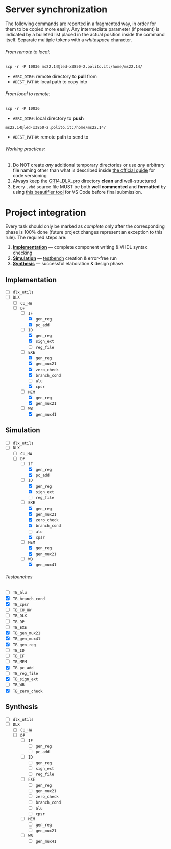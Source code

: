 # Server synchronization
The following commands are reported in a fragmented way, in order for them to be copied more easily. Any intermediate parameter (if present) is indicated by a bulleted list placed in the actual position inside the command itself. Separate multiple tokens with a _whitespace_ character.
###### From remote to local:
```
scp -r -P 10036 ms22.14@led-x3850-2.polito.it:/home/ms22.14/
```
- `#SRC_DIR#`: remote directory to **pull** from
- `#DEST_PATH#`: local path to copy into
###### From local to remote:
```
scp -r -P 10036
```
- `#SRC_DIR#`: local directory to **push**
```
ms22.14@led-x3850-2.polito.it:/home/ms22.14/
```
- `#DEST_PATH#`: remote path to send to
###### Working practices:
1. Do NOT create _any_ additional temporary directories or use _any_ arbitrary file naming other than what is described inside [the official guide](/Documentation/dlx_guide.pdf) for code versioning
2. Always keep the [GR14_DLX_pro](/GR14_DLX_pro) directory **clean** and well-structured
3. Every `.vhd` source file MUST be both **well commented** and **formatted** by using [this beautifier tool](https://marketplace.visualstudio.com/items?itemName=Vinrobot.vhdl-formatter) for VS Code before final submission.

# Project integration
Every task should only be marked as _complete_ only after the corresponding phase is 100% done (future project changes represent an exception to this rule). The required steps are:
1. [**Implementation**](https://github.com/f-castello/ms.14_dlx/blob/main/README.md#implementation) — complete component writing & VHDL syntax checking
2. [**Simulation**](https://github.com/f-castello/ms.14_dlx/blob/main/README.md#simulation) — [testbench](https://github.com/f-castello/ms.14_dlx/blob/main/README.md#testbenches) creation & error-free run
3. [**Synthesis**](https://github.com/f-castello/ms.14_dlx/blob/main/README.md#synthesis) — successful elaboration & design phase.

## Implementation
- [ ] `dlx_utils`
- [ ] `DLX`
  - [ ] `CU_HW`
  - [ ] `DP`
    - [ ] `IF`
      - [x] `gen_reg`
      - [x] `pc_add`
    - [ ] `ID`
      - [x] `gen_reg`
      - [x] `sign_ext`
      - [ ] `reg_file`
    - [ ] `EXE`
      - [x] `gen_reg`
      - [x] `gen_mux21`
      - [x] `zero_check`
      - [x] `branch_cond`
      - [ ] `alu`
      - [x] `cpsr`
    - [ ] `MEM`
      - [x] `gen_reg`
      - [x] `gen_mux21`
    - [ ] `WB`
      - [x] `gen_mux41`

## Simulation
- [ ] `dlx_utils`
- [ ] `DLX`
  - [ ] `CU_HW`
  - [ ] `DP`
    - [ ] `IF`
      - [x] `gen_reg`
      - [x] `pc_add`
    - [ ] `ID`
      - [x] `gen_reg`
      - [x] `sign_ext`
      - [ ] `reg_file`
    - [ ] `EXE`
      - [x] `gen_reg`
      - [x] `gen_mux21`
      - [x] `zero_check`
      - [x] `branch_cond`
      - [ ] `alu`
      - [x] `cpsr`
    - [ ] `MEM`
      - [x] `gen_reg`
      - [x] `gen_mux21`
    - [ ] `WB`
      - [x] `gen_mux41`
###### Testbenches
- [ ] `TB_alu`
- [x] `TB_branch_cond`
- [x] `TB_cpsr`
- [ ] `TB_CU_HW`
- [ ] `TB_DLX`
- [ ] `TB_DP`
- [ ] `TB_EXE`
- [x] `TB_gen_mux21`
- [x] `TB_gen_mux41`
- [x] `TB_gen_reg`
- [ ] `TB_ID`
- [ ] `TB_IF`
- [ ] `TB_MEM`
- [x] `TB_pc_add`
- [ ] `TB_reg_file`
- [x] `TB_sign_ext`
- [ ] `TB_WB`
- [x] `TB_zero_check`

## Synthesis
- [ ] `dlx_utils`
- [ ] `DLX`
  - [ ] `CU_HW`
  - [ ] `DP`
    - [ ] `IF`
      - [ ] `gen_reg`
      - [ ] `pc_add`
    - [ ] `ID`
      - [ ] `gen_reg`
      - [ ] `sign_ext`
      - [ ] `reg_file`
    - [ ] `EXE`
      - [ ] `gen_reg`
      - [ ] `gen_mux21`
      - [ ] `zero_check`
      - [ ] `branch_cond`
      - [ ] `alu`
      - [ ] `cpsr`
    - [ ] `MEM`
      - [ ] `gen_reg`
      - [ ] `gen_mux21`
    - [ ] `WB`
      - [ ] `gen_mux41`
